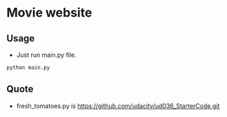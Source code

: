 # Movie website

## Usage

- Just run main.py file.
```python
python main.py
```

## Quote
- fresh_tomatoes.py is https://github.com/udacity/ud036_StarterCode.git
